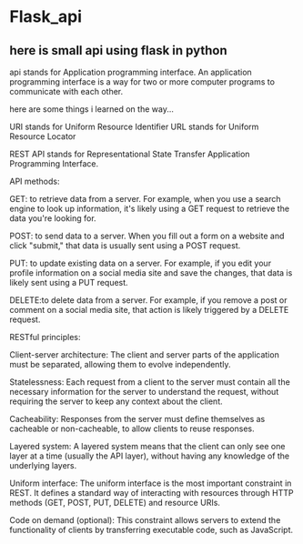 # Flask_api
here is small api using flask in python
--------------------------------------------------------------------------------------------------
api stands for Application programming interface.
An application programming interface is a way for two or more computer programs to communicate with each other.

here are some things i learned on the way...


URI stands for Uniform Resource Identifier
URL stands for Uniform Resource Locator



REST API stands for Representational State Transfer Application Programming Interface.


API methods:

GET: to retrieve data from a server. For example, when you use a search engine to look up information, it's likely using a GET request to retrieve the data you're looking for.

POST: to send data to a server. When you fill out a form on a website and click "submit," that data is usually sent using a POST request.

PUT: to update existing data on a server. For example, if you edit your profile information on a social media site and save the changes, that data is likely sent using a PUT request.

DELETE:to delete data from a server. For example, if you remove a post or comment on a social media site, that action is likely triggered by a DELETE request.




RESTful principles:

Client-server architecture: The client and server parts of the application must be separated, allowing them to evolve independently.

Statelessness: Each request from a client to the server must contain all the necessary information for the server to understand the request, without requiring the server to keep any context about the client.

Cacheability: Responses from the server must define themselves as cacheable or non-cacheable, to allow clients to reuse responses.

Layered system: A layered system means that the client can only see one layer at a time (usually the API layer), without having any knowledge of the underlying layers.

Uniform interface: The uniform interface is the most important constraint in REST. It defines a standard way of interacting with resources through HTTP methods (GET, POST, PUT, DELETE) and resource URIs.

Code on demand (optional): This constraint allows servers to extend the functionality of clients by transferring executable code, such as JavaScript.
